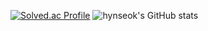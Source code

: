 [![Solved.ac Profile](http://mazassumnida.wtf/api/generate_badge?boj=hynseok)](https://solved.ac/hynseok)
![hynseok's GitHub stats](https://github-readme-stats.vercel.app/api?username=hynseok&show_icons=true&theme=dark)
<!--
**hynseok/hynseok** is a ✨ _special_ ✨ repository because its `README.md` (this file) appears on your GitHub profile.

Here are some ideas to get you started:

- 🔭 I’m currently working on ...
- 🌱 I’m currently learning ...
- 👯 I’m looking to collaborate on ...
- 🤔 I’m looking for help with ...
- 💬 Ask me about ...
- 📫 How to reach me: ...
- 😄 Pronouns: ...
- ⚡ Fun fact: ...
-->
